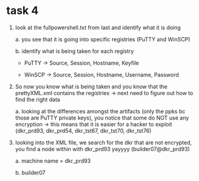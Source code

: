 # task 4
1. look at the fullpowershell.txt from last and identify what it is doing
	
    a. you see that it is going into specific registries (PuTTY and WinSCP)
	
    b. identify what is being taken for each registry

    -  PuTTY -> Source, Session, Hostname, Keyfile
		
    -  WinSCP -> Source, Session, Hostname, Username, Password

2. So now you know what is being taken and you know that the prettyXML.xml contains the registries -> next need to figure out how to find the right data
	
    a. looking at the differences amongst the artifacts (only the ppks bc those are PuTTY private keys), you notice that some do NOT use any encryption -> this means that it is easier for a hacker to exploit (dkr_prd93, dkr_prd54, dkr_tst67, dkr_tst70, dkr_tst76)

3. looking into the XML file, we search for the dkr that are not encrypted, you find a node within with dkr_prd93 yayyyy (builder07@dkr_prd93)
	
    a. machine name = dkr_prd93

	b. builder07
